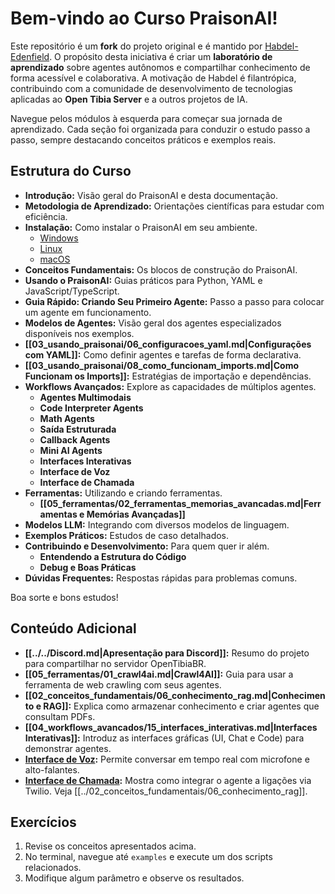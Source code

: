 # Bem-vindo ao Curso PraisonAI!

Este repositório é um **fork** do projeto original e é mantido por [Habdel-Edenfield](https://github.com/Habdel-Edenfield). O propósito desta iniciativa é criar um **laboratório de aprendizado** sobre agentes autônomos e compartilhar conhecimento de forma acessível e colaborativa. A motivação de Habdel é filantrópica, contribuindo com a comunidade de desenvolvimento de tecnologias aplicadas ao **Open Tibia Server** e a outros projetos de IA.

Navegue pelos módulos à esquerda para começar sua jornada de aprendizado. Cada seção foi organizada para conduzir o estudo passo a passo, sempre destacando conceitos práticos e exemplos reais.

## Estrutura do Curso

*   **Introdução:** Visão geral do PraisonAI e desta documentação.
*   **Metodologia de Aprendizado:** Orientações científicas para estudar com eficiência.
*   **Instalação:** Como instalar o PraisonAI em seu ambiente.
    * [Windows](01_instalacao/00_instalacao_windows.md)
    * [Linux](01_instalacao/01_instalacao_linux.md)
    * [macOS](01_instalacao/02_instalacao_macos.md)
*   **Conceitos Fundamentais:** Os blocos de construção do PraisonAI.
*   **Usando o PraisonAI:** Guias práticos para Python, YAML e JavaScript/TypeScript.
*   **Guia Rápido: Criando Seu Primeiro Agente:** Passo a passo para colocar um agente em funcionamento.
*   **Modelos de Agentes:** Visão geral dos agentes especializados disponíveis nos exemplos.
*   **[[03_usando_praisonai/06_configuracoes_yaml.md|Configurações com YAML]]:** Como definir agentes e tarefas de forma declarativa.
*   **[[03_usando_praisonai/08_como_funcionam_imports.md|Como Funcionam os Imports]]:** Estratégias de importação e dependências.
*   **Workflows Avançados:** Explore as capacidades de múltiplos agentes.
    *   **Agentes Multimodais**
    *   **Code Interpreter Agents**
    *   **Math Agents**
    *   **Saída Estruturada**
    *   **Callback Agents**
    *   **Mini AI Agents**
    *   **Interfaces Interativas**
    *   **Interface de Voz**
    *   **Interface de Chamada**
*   **Ferramentas:** Utilizando e criando ferramentas.
    *   **[[05_ferramentas/02_ferramentas_memorias_avancadas.md|Ferramentas e Memórias Avançadas]]**
*   **Modelos LLM:** Integrando com diversos modelos de linguagem.
*   **Exemplos Práticos:** Estudos de caso detalhados.
*   **Contribuindo e Desenvolvimento:** Para quem quer ir além.
    *   **Entendendo a Estrutura do Código**
    *   **Debug e Boas Práticas**
*   **Dúvidas Frequentes:** Respostas rápidas para problemas comuns.

Boa sorte e bons estudos!
## Conteúdo Adicional

* **[[../../Discord.md|Apresentação para Discord]]:** Resumo do projeto para compartilhar no servidor OpenTibiaBR.
* **[[05_ferramentas/01_crawl4ai.md|Crawl4AI]]:** Guia para usar a ferramenta de web crawling com seus agentes.
* **[[02_conceitos_fundamentais/06_conhecimento_rag.md|Conhecimento e RAG]]:** Explica como armazenar conhecimento e criar agentes que consultam PDFs.
* **[[04_workflows_avancados/15_interfaces_interativas.md|Interfaces Interativas]]:** Introduz as interfaces gráficas (UI, Chat e Code) para demonstrar agentes.
* **[Interface de Voz](04_workflows_avancados/16_interface_voz.md):** Permite conversar em tempo real com microfone e alto-falantes.
* **[Interface de Chamada](04_workflows_avancados/17_interface_chamada.md):** Mostra como integrar o agente a ligações via Twilio.
Veja [[../02_conceitos_fundamentais/06_conhecimento_rag]].

## Exercícios

1. Revise os conceitos apresentados acima.
2. No terminal, navegue até `examples` e execute um dos scripts relacionados.
3. Modifique algum parâmetro e observe os resultados.
